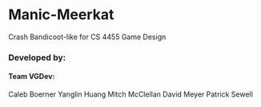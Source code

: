 # Manic-Meerkat
Crash Bandicoot-like for CS 4455 Game Design

### Developed by:
#### Team VGDev:
Caleb Boerner
Yanglin Huang
Mitch McClellan
David Meyer
Patrick Sewell
